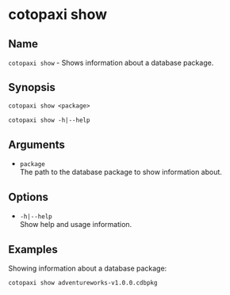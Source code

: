# cotopaxi show

<p />

## Name

<p />

`cotopaxi show` - Shows information about a database package.

<p />

## Synopsis

<p />

```txt
cotopaxi show <package>

cotopaxi show -h|--help
```

<p />

## Arguments

<p />

- `package`  
The path to the database package to show information about.

<p />

## Options

<p />

- `-h|--help`  
Show help and usage information.

<p />

## Examples

<p />

Showing information about a database package:

<p />

```txt
cotopaxi show adventureworks-v1.0.0.cdbpkg
```
